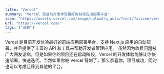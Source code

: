 ```yaml
---
title: "Vercel"
summary: "Vercel 是目前开发体验最好的前端应用部署平台"
icon: "https://assets.vercel.com/image/upload/q_auto/front/favicon/vercel/180x180.png"
url: "https://vercel.com/"
tags: ["部署"]
---
```


Vercel 是目前开发体验最好的前端应用部署平台，支持 Next.js 应用的自动部署，并且提供了丰富的 API 和工具来帮助开发者管理应用。
虽然因为收费问题被广大网友诟病，但是如果你的项目还在启动阶段，Vercel 的开发体验能够让你快速部署，快速迭代。当然如果你被 Vercel 背刺了，那么恭喜你，项目成功，同时也可以考虑迁移到其他的平台。
